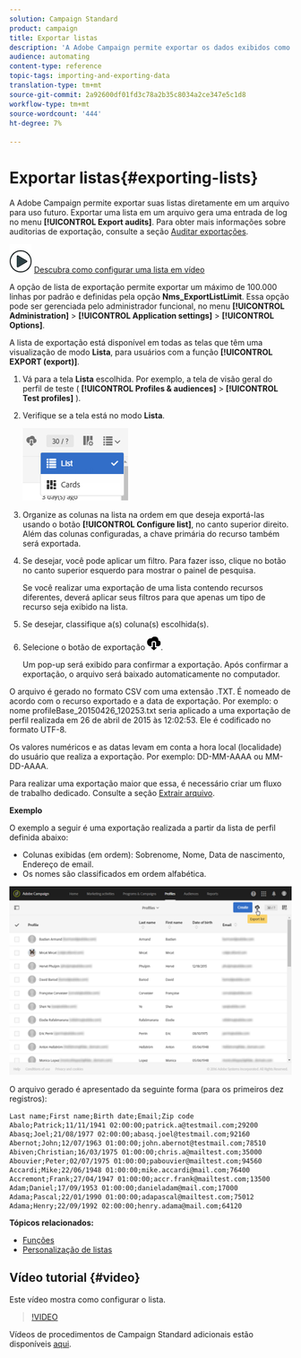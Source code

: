```yaml
---
solution: Campaign Standard
product: campaign
title: Exportar listas
description: 'A Adobe Campaign permite exportar os dados exibidos como lista de uma tela de visão geral diretamente em um arquivo para uso futuro. '
audience: automating
content-type: reference
topic-tags: importing-and-exporting-data
translation-type: tm+mt
source-git-commit: 2a92600df01fd3c78a2b35c8034a2ce347e5c1d8
workflow-type: tm+mt
source-wordcount: '444'
ht-degree: 7%

---
```



# Exportar listas{#exporting-lists}

A Adobe Campaign permite exportar suas listas diretamente em um arquivo para uso futuro. Exportar uma lista em um arquivo gera uma entrada de log no menu **[!UICONTROL Export audits]**. Para obter mais informações sobre auditorias de exportação, consulte a seção [Auditar exportações](../../administration/using/auditing-export-logs.md).

![](assets/do-not-localize/how-to-video.png) [Descubra como configurar uma lista em vídeo](#video)

A opção de lista de exportação permite exportar um máximo de 100.000 linhas por padrão e definidas pela opção **Nms_ExportListLimit**. Essa opção pode ser gerenciada pelo administrador funcional, no menu **[!UICONTROL Administration]** > **[!UICONTROL Application settings]** > **[!UICONTROL Options]**.

A lista de exportação está disponível em todas as telas que têm uma visualização de modo **Lista**, para usuários com a função **[!UICONTROL EXPORT (export)]**.

1. Vá para a tela **Lista** escolhida. Por exemplo, a tela de visão geral do perfil de teste ( **[!UICONTROL Profiles & audiences]** > **[!UICONTROL Test profiles]** ).
1. Verifique se a tela está no modo **Lista**.

   ![](assets/export_list_mode_switch.png)

1. Organize as colunas na lista na ordem em que deseja exportá-las usando o botão **[!UICONTROL Configure list]**, no canto superior direito. Além das colunas configuradas, a chave primária do recurso também será exportada.
1. Se desejar, você pode aplicar um filtro. Para fazer isso, clique no botão no canto superior esquerdo para mostrar o painel de pesquisa.

   Se você realizar uma exportação de uma lista contendo recursos diferentes, deverá aplicar seus filtros para que apenas um tipo de recurso seja exibido na lista.

1. Se desejar, classifique a(s) coluna(s) escolhida(s).
1. Selecione o botão de exportação ![](assets/exportlistbutton.png).

   Um pop-up será exibido para confirmar a exportação. Após confirmar a exportação, o arquivo será baixado automaticamente no computador.

O arquivo é gerado no formato CSV com uma extensão .TXT. É nomeado de acordo com o recurso exportado e a data de exportação. Por exemplo: o nome profileBase_20150426_120253.txt seria aplicado a uma exportação de perfil realizada em 26 de abril de 2015 às 12:02:53. Ele é codificado no formato UTF-8.

Os valores numéricos e as datas levam em conta a hora local (localidade) do usuário que realiza a exportação. Por exemplo: DD-MM-AAAA ou MM-DD-AAAA.

Para realizar uma exportação maior que essa, é necessário criar um fluxo de trabalho dedicado. Consulte a seção [Extrair arquivo](../../automating/using/extract-file.md).

**Exemplo**

O exemplo a seguir é uma exportação realizada a partir da lista de perfil definida abaixo:

* Colunas exibidas (em ordem): Sobrenome, Nome, Data de nascimento, Endereço de email.
* Os nomes são classificados em ordem alfabética.

![](assets/export_list_example1.png)

O arquivo gerado é apresentado da seguinte forma (para os primeiros dez registros):

```
Last name;First name;Birth date;Email;Zip code
Abalo;Patrick;11/11/1941 02:00:00;patrick.a@testmail.com;29200
Abasq;Joel;21/08/1977 02:00:00;abasq.joel@testmail.com;92160
Abernot;John;12/07/1963 01:00:00;john.abernot@testmail.com;78510
Abiven;Christian;16/03/1975 01:00:00;chris.a@mailtest.com;35000
Abouvier;Peter;02/07/1975 01:00:00;pabouvier@mailtest.com;94560
Accardi;Mike;22/06/1948 01:00:00;mike.accardi@mail.com;76400
Accremont;Frank;27/04/1947 01:00:00;accr.frank@mailtest.com;13500
Adam;Daniel;17/09/1953 01:00:00;danieladam@mail.com;17000
Adama;Pascal;22/01/1990 01:00:00;adapascal@mailtest.com;75012
Adama;Henry;22/09/1992 02:00:00;henry.adama@mail.com;64120
```

**Tópicos relacionados:**

* [Funções](../../administration/using/list-of-roles.md)
* [Personalização de listas](../../start/using/customizing-lists.md)

## Vídeo tutorial {#video}

Este vídeo mostra como configurar o lista.

>[!VIDEO](https://video.tv.adobe.com/v/25288/?quality=12)

Vídeos de procedimentos de Campaign Standard adicionais estão disponíveis [aqui](https://experienceleague.adobe.com/docs/campaign-standard-learn/tutorials/overview.html?lang=pt-BR).
